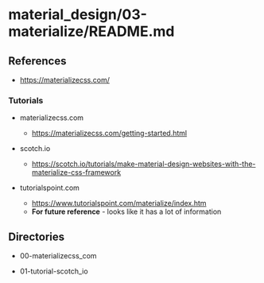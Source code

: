 
# material_design/03-materialize/README.md

## References

- https://materializecss.com/


### Tutorials

- materializecss.com
  - https://materializecss.com/getting-started.html
- scotch.io
  - https://scotch.io/tutorials/make-material-design-websites-with-the-materialize-css-framework

- tutorialspoint.com
  - https://www.tutorialspoint.com/materialize/index.htm
  - **For future reference** - looks like it has a lot of information

## Directories

- 00-materializecss_com

- 01-tutorial-scotch_io

